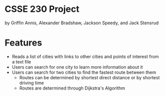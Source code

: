 # CSSE 230 Project

by Griffin Annis, Alexander Bradshaw, Jackson Speedy, and Jack Stensrud

# Features

- Reads a list of cities with links to other cities and points of interest from a text file
- Users can search for one city to learn more information about it
- Users can search for two cities to find the fastest route between them
  - Routes can be determined by shortest direct distance or by shortest driving time
  - Routes are determined through Dijkstra's Algorithm
